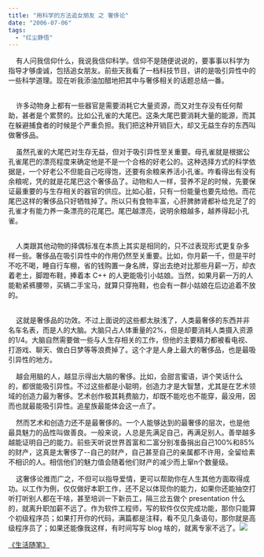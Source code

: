 ```yaml
---
title: "用科学的方法追女朋友 之 奢侈论"
date: "2006-07-06"
tags: 
  - "红尘静悟"
---
```


    有人问我信仰什么，我说我信仰科学。信仰不是随便说说的，要事事以科学为指导才够虔诚，包括追女朋友。前些天我看了一档科技节目，讲的是吸引异性中的一些科学道理。现在听我添油加醋地把其中与奢侈相关的话题总结一番。

   
    许多动物身上都有一些器官是需要消耗它大量资源，而又对生存没有任何帮助，甚者是个累赘的。比如公孔雀的大尾巴。这条大尾巴要消耗大量的能源，而其在躲避捕食者的时候是个严重负担。我们把这种开销巨大，却又无益生存的东西叫做奢侈品。

    虽然孔雀的大尾巴对生存无益，但对于吸引异性至关重要。母孔雀就是根据公孔雀尾巴的漂亮程度来确定他是不是一个合格的好老公的。这种选择方式的科学依据是，一个好老公不但能自己吃得饱，还要有余粮来养活小孔雀。咋看得出有没有余粮呢，凭的就是花尾巴这个奢侈品了。动物和人一样，营养不足的时候，先要保证最重要的与生存相关的器官的供应。比如心脏，只有一份能量也要先给他。而花尾巴这样的奢侈品只好牺牲掉了。所以只有食物丰富，心肝脾肺肾都补给充足了的孔雀才有能力养一条漂亮的花尾巴。尾巴越漂亮，说明余粮越多，越养得起小孔雀。

   
    人类跟其他动物的择偶标准在本质上其实是相同的，只不过表现形式更复杂多样一些。奢侈品在吸引异性中的作用仍然至关重要。比如，你月薪一千，但是平时不吃不喝，睡自行车棚，省的钱购置一身名牌，穿出去绝对比那些月薪一万，却衣着老土，脚蹬布鞋，捧着本 C++ 的人更能吸引小姑娘。当然，如果月薪一万的人能勒紧裤腰带，买辆二手宝马，就算只穿拖鞋，也会有一群小姑娘在后边追着不放的。

   
    这就是奢侈品的功效。不过上面说的这些都太肤浅了，人类最奢侈的东西并非名车名表，而是人的大脑。大脑只占人体重量的2%，但是却要消耗人类摄入资源的1/4。大脑自然需要做一些与人生存相关的工作，但他的主要精力都被看电视、打游戏、聊天、做白日梦等等浪费掉了。这个才是人身上最大的奢侈品，也是最吸引异性的地方。

    越会用脑的人，越显示得出大脑的奢侈。比如，会甜言蜜语，讲个笑话什么的，都很能吸引异性。不过这些都是小聪明，创造力才是大智慧，尤其是在艺术领域的创造力最为奢侈。艺术创作极其耗费脑力，却既不能吃也不能穿，最没用，因而也就最能吸引异性。追星族最能体会这一点了。  

    然而艺术和创造力还不是最奢侈的。一个人能够达到的最奢侈的层次，也是他最具魅力的品性叫做善良。一般来说，人总是先满足自己，再满足别人。善举越多越能证明自己的能力。前些天听说世界首富和二富分别准备捐出自己100%和85%的财产，这真是太奢侈了--自己的财产，自己甚至自己的亲属都不许用，全留给素不相识的人。相信他们的魅力值会随着他们财产的减少而上窜n个数量级。  
  

    这奢侈论推而广之，不但可以指导爱情，更可以帮助你在人生其他方面取得成功。以工作为例，仅仅做好本职工作，还不足以体现你的能力，如果你还能抽空打听打听别人都在干啥，甚至培训一下新员工，隔三岔五做个 presentation 什么的，就离升职加薪不远了。作为软件工程师，写的软件仅仅完成功能，那你只能算个初级程序员；如果打开你的代码，满篇都是注释，看不见几条语句，那你就是高级程序员了；如果还能像我这样，有时间写写 blog 啥的，就离专家不远了。![](http://tk.files.storage.msn.com/x1pxOYwqu4SjF5G0W4dmEwaKLtSa4ws0-_l23pai0BiY4DcOnOiFm1oP76tCZgcGeHbxlEImCBJxcxEUbVo0UrTLNO8R0t2SBqobQM83_n_pj4zmjWq4SQIIp6JmUDq_j_w7HRgFjHTTj4Abz9O_IfLkYOMaNAUDnQc)

[《生活随笔》](http://ruanqizhen.spaces.msn.com/Blog/cns!1pU-rgQVTuuWM1TX8W8PfmDA!1123.entry)
